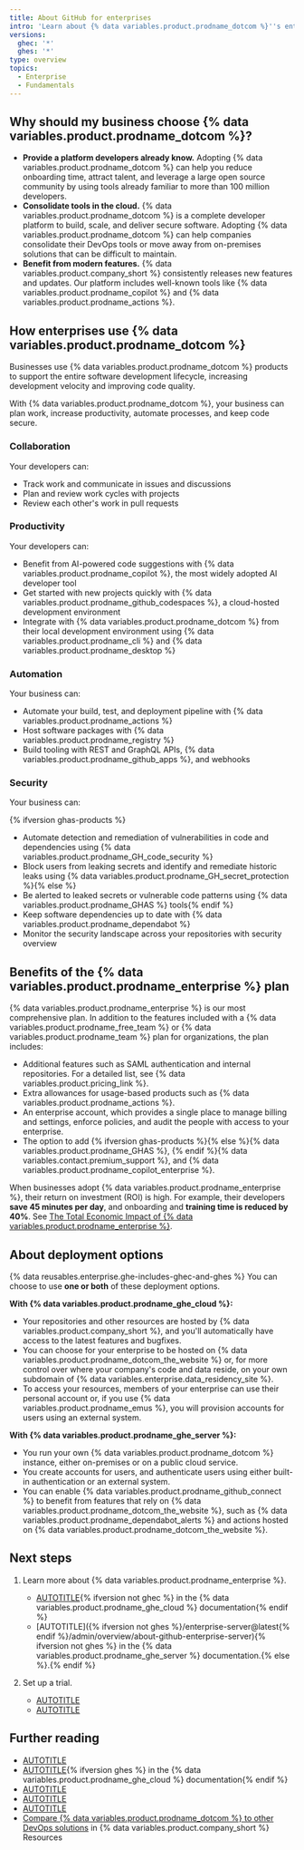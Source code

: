 ```yaml
---
title: About GitHub for enterprises
intro: 'Learn about {% data variables.product.prodname_dotcom %}''s enterprise products and deployment options for {% data variables.product.prodname_enterprise %}.'
versions:
  ghec: '*'
  ghes: '*'
type: overview
topics:
  - Enterprise
  - Fundamentals
---
```


## Why should my business choose {% data variables.product.prodname_dotcom %}?

* **Provide a platform developers already know.** Adopting {% data variables.product.prodname_dotcom %} can help you reduce onboarding time, attract talent, and leverage a large open source community by using tools already familiar to more than 100 million developers.
* **Consolidate tools in the cloud.** {% data variables.product.prodname_dotcom %} is a complete developer platform to build, scale, and deliver secure software. Adopting {% data variables.product.prodname_dotcom %} can help companies consolidate their DevOps tools or move away from on-premises solutions that can be difficult to maintain.
* **Benefit from modern features.** {% data variables.product.company_short %} consistently releases new features and updates. Our platform includes well-known tools like {% data variables.product.prodname_copilot %} and {% data variables.product.prodname_actions %}.

## How enterprises use {% data variables.product.prodname_dotcom %}

Businesses use {% data variables.product.prodname_dotcom %} products to support the entire software development lifecycle, increasing development velocity and improving code quality.

With {% data variables.product.prodname_dotcom %}, your business can plan work, increase productivity, automate processes, and keep code secure.

### Collaboration

Your developers can:

* Track work and communicate in issues and discussions
* Plan and review work cycles with projects
* Review each other's work in pull requests

### Productivity

Your developers can:

* Benefit from AI-powered code suggestions with {% data variables.product.prodname_copilot %}, the most widely adopted AI developer tool
* Get started with new projects quickly with {% data variables.product.prodname_github_codespaces %}, a cloud-hosted development environment
* Integrate with {% data variables.product.prodname_dotcom %} from their local development environment using {% data variables.product.prodname_cli %} and {% data variables.product.prodname_desktop %}

### Automation

Your business can:

* Automate your build, test, and deployment pipeline with {% data variables.product.prodname_actions %}
* Host software packages with {% data variables.product.prodname_registry %}
* Build tooling with REST and GraphQL APIs, {% data variables.product.prodname_github_apps %}, and webhooks

### Security

Your business can:

{% ifversion ghas-products %}
* Automate detection and remediation of vulnerabilities in code and dependencies using {% data variables.product.prodname_GH_code_security %}
* Block users from leaking secrets and identify and remediate historic leaks using {% data variables.product.prodname_GH_secret_protection %}{% else %}
* Be alerted to leaked secrets or vulnerable code patterns using {% data variables.product.prodname_GHAS %} tools{% endif %}
* Keep software dependencies up to date with {% data variables.product.prodname_dependabot %}
* Monitor the security landscape across your repositories with security overview

## Benefits of the {% data variables.product.prodname_enterprise %} plan

{% data variables.product.prodname_enterprise %} is our most comprehensive plan. In addition to the features included with a {% data variables.product.prodname_free_team %} or {% data variables.product.prodname_team %} plan for organizations, the plan includes:

* Additional features such as SAML authentication and internal repositories. For a detailed list, see {% data variables.product.pricing_link %}.
* Extra allowances for usage-based products such as {% data variables.product.prodname_actions %}.
* An enterprise account, which provides a single place to manage billing and settings, enforce policies, and audit the people with access to your enterprise.
* The option to add {% ifversion ghas-products %}<!-- Enterprise is no longer a pre-requisite with the GHAS products release -->{% else %}{% data variables.product.prodname_GHAS %}, {% endif %}{% data variables.contact.premium_support %}, and {% data variables.product.prodname_copilot_enterprise %}.

When businesses adopt {% data variables.product.prodname_enterprise %}, their return on investment (ROI) is high. For example, their developers **save 45 minutes per day**, and onboarding and **training time is reduced by 40%**. See [The Total Economic Impact of {% data variables.product.prodname_enterprise %}](https://resources.github.com/forrester/).

## About deployment options

{% data reusables.enterprise.ghe-includes-ghec-and-ghes %} You can choose to use **one or both** of these deployment options.

**With {% data variables.product.prodname_ghe_cloud %}:**

* Your repositories and other resources are hosted by {% data variables.product.company_short %}, and you'll automatically have access to the latest features and bugfixes.
* You can choose for your enterprise to be hosted on {% data variables.product.prodname_dotcom_the_website %} or, for more control over where your company's code and data reside, on your own subdomain of {% data variables.enterprise.data_residency_site %}.
* To access your resources, members of your enterprise can use their personal account or, if you use {% data variables.product.prodname_emus %}, you will provision accounts for users using an external system.

**With {% data variables.product.prodname_ghe_server %}:**

* You run your own {% data variables.product.prodname_dotcom %} instance, either on-premises or on a public cloud service.
* You create accounts for users, and authenticate users using either built-in authentication or an external system.
* You can enable {% data variables.product.prodname_github_connect %} to benefit from features that rely on {% data variables.product.prodname_dotcom_the_website %}, such as {% data variables.product.prodname_dependabot_alerts %} and actions hosted on {% data variables.product.prodname_dotcom_the_website %}.

## Next steps

1. Learn more about {% data variables.product.prodname_enterprise %}.

   * [AUTOTITLE](/enterprise-cloud@latest/admin/overview/about-github-enterprise-cloud){% ifversion not ghec %} in the {% data variables.product.prodname_ghe_cloud %} documentation{% endif %}
   * [AUTOTITLE]({% ifversion not ghes %}/enterprise-server@latest{% endif %}/admin/overview/about-github-enterprise-server){% ifversion not ghes %} in the {% data variables.product.prodname_ghe_server %} documentation.{% else %}.{% endif %}
1. Set up a trial.

   * [AUTOTITLE](/admin/overview/setting-up-a-trial-of-github-enterprise-cloud)
   * [AUTOTITLE](/admin/overview/setting-up-a-trial-of-github-enterprise-server)

## Further reading

* [AUTOTITLE](/admin/overview/about-enterprise-accounts)
* [AUTOTITLE](/enterprise-cloud@latest/admin/data-residency/about-github-enterprise-cloud-with-data-residency){% ifversion ghes %} in the {% data variables.product.prodname_ghe_cloud %} documentation{% endif %}
* [AUTOTITLE](/get-started/learning-about-github/about-github-advanced-security)
* [AUTOTITLE](/support/learning-about-github-support/about-github-premium-support)
* [AUTOTITLE](/enterprise-server@latest/admin/configuration/configuring-github-connect/about-github-connect)
* [Compare {% data variables.product.prodname_dotcom %} to other DevOps solutions](https://resources.github.com/devops/tools/compare/) in {% data variables.product.company_short %} Resources
